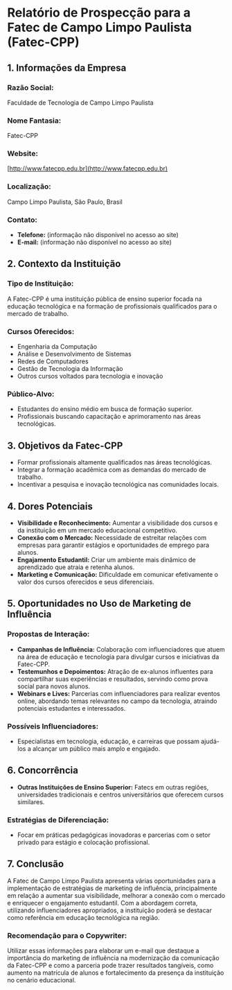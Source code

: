 # Relatório de Prospecção para a Fatec de Campo Limpo Paulista (Fatec-CPP)

## 1. Informações da Empresa
### Razão Social:
Faculdade de Tecnologia de Campo Limpo Paulista

### Nome Fantasia:
Fatec-CPP

### Website:
[http://www.fatecpp.edu.br](http://www.fatecpp.edu.br)

### Localização:
Campo Limpo Paulista, São Paulo, Brasil

### Contato:
- **Telefone:** (informação não disponível no acesso ao site)
- **E-mail:** (informação não disponível no acesso ao site)

## 2. Contexto da Instituição
### Tipo de Instituição:
A Fatec-CPP é uma instituição pública de ensino superior focada na educação tecnológica e na formação de profissionais qualificados para o mercado de trabalho.

### Cursos Oferecidos:
- Engenharia da Computação
- Análise e Desenvolvimento de Sistemas
- Redes de Computadores
- Gestão de Tecnologia da Informação
- Outros cursos voltados para tecnologia e inovação

### Público-Alvo:
- Estudantes do ensino médio em busca de formação superior.
- Profissionais buscando capacitação e aprimoramento nas áreas tecnológicas.

## 3. Objetivos da Fatec-CPP
- Formar profissionais altamente qualificados nas áreas tecnológicas.
- Integrar a formação acadêmica com as demandas do mercado de trabalho.
- Incentivar a pesquisa e inovação tecnológica nas comunidades locais.

## 4. Dores Potenciais
- **Visibilidade e Reconhecimento:** Aumentar a visibilidade dos cursos e da instituição em um mercado educacional competitivo.
- **Conexão com o Mercado:** Necessidade de estreitar relações com empresas para garantir estágios e oportunidades de emprego para alunos.
- **Engajamento Estudantil:** Criar um ambiente mais dinâmico de aprendizado que atraia e retenha alunos.
- **Marketing e Comunicação:** Dificuldade em comunicar efetivamente o valor dos cursos oferecidos e seus diferenciais.

## 5. Oportunidades no Uso de Marketing de Influência
### Propostas de Interação:
- **Campanhas de Influência:** Colaboração com influenciadores que atuem na área de educação e tecnologia para divulgar cursos e iniciativas da Fatec-CPP.
- **Testemunhos e Depoimentos:** Atração de ex-alunos influentes para compartilhar suas experiências e resultados, servindo como prova social para novos alunos.
- **Webinars e Lives:** Parcerias com influenciadores para realizar eventos online, abordando temas relevantes no campo da tecnologia, atraindo potenciais estudantes e interessados.

### Possíveis Influenciadores:
- Especialistas em tecnologia, educação, e carreiras que possam ajudá-los a alcançar um público mais amplo e engajado.

## 6. Concorrência
- **Outras Instituições de Ensino Superior:** Fatecs em outras regiões, universidades tradicionais e centros universitários que oferecem cursos similares.
  
### Estratégias de Diferenciação:
- Focar em práticas pedagógicas inovadoras e parcerias com o setor privado para estágio e colocação profissional.

## 7. Conclusão
A Fatec de Campo Limpo Paulista apresenta várias oportunidades para a implementação de estratégias de marketing de influência, principalmente em relação a aumentar sua visibilidade, melhorar a conexão com o mercado e enriquecer o engajamento estudantil. Com a abordagem correta, utilizando influenciadores apropriados, a instituição poderá se destacar como referência em educação tecnológica na região.

### Recomendação para o Copywriter:
Utilizar essas informações para elaborar um e-mail que destaque a importância do marketing de influência na modernização da comunicação da Fatec-CPP e como a parceria pode trazer resultados tangíveis, como aumento na matrícula de alunos e fortalecimento da presença da instituição no cenário educacional.